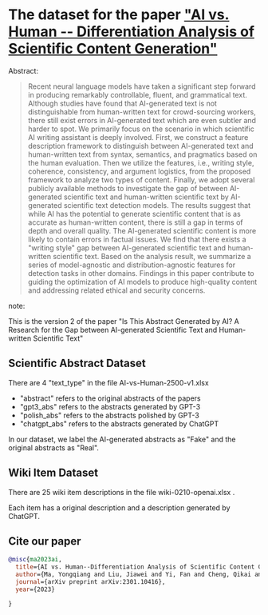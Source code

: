 # The dataset for the paper [&#34;AI vs. Human -- Differentiation Analysis of Scientific Content Generation&#34;](https://arxiv.org/abs/2301.10416)

Abstract: 

> Recent neural language models have taken a significant step forward in producing remarkably controllable, fluent, and grammatical text. Although studies have found that AI-generated text is not distinguishable from human-written text for crowd-sourcing workers, there still exist errors in AI-generated text which are even subtler and harder to spot. We primarily focus on the scenario in which scientific AI writing assistant is deeply involved. First, we construct a feature description framework to distinguish between AI-generated text and human-written text from syntax, semantics, and pragmatics based on the human evaluation. Then we utilize the features, i.e., writing style, coherence, consistency, and argument logistics, from the proposed framework to analyze two types of content. Finally, we adopt several publicly available methods to investigate the gap of between AI-generated scientific text and human-written scientific text by AI-generated scientific text detection models. The results suggest that while AI has the potential to generate scientific content that is as accurate as human-written content, there is still a gap in terms of depth and overall quality. The AI-generated scientific content is more likely to contain errors in factual issues. We find that there exists a "writing style" gap between AI-generated scientific text and human-written scientific text. Based on the analysis result, we summarize a series of model-agnostic and distribution-agnostic features for detection tasks in other domains. Findings in this paper contribute to guiding the optimization of AI models to produce high-quality content and addressing related ethical and security concerns.



note:

This is the version 2 of the paper "Is This Abstract Generated by AI? A Research for the Gap between AI-generated Scientific Text and Human-written Scientific Text"


## Scientific Abstract Dataset

There are 4 "text_type" in the file AI-vs-Human-2500-v1.xlsx

* "abstract" refers to the original abstracts of the papers
* "gpt3_abs" refers to the abstracts generated by GPT-3
* "polish_abs" refers to the abstracts polished by GPT-3
* "chatgpt_abs" refers to the abstracts generated by ChatGPT

In our dataset, we label the AI-generated abstracts as "Fake" and the original abstracts as "Real".

## Wiki Item Dataset

There are 25 wiki item descriptions in the file wiki-0210-openai.xlsx .

Each item has a original description and a description generated by ChatGPT.


## Cite our paper

```bibtex
@misc{ma2023ai,
  title={AI vs. Human--Differentiation Analysis of Scientific Content Generation},
  author={Ma, Yongqiang and Liu, Jiawei and Yi, Fan and Cheng, Qikai and Huang, Yong and Lu, Wwei and Liu, Xiaozhong},
  journal={arXiv preprint arXiv:2301.10416},
  year={2023}

}

```
